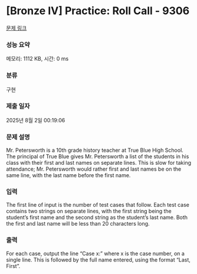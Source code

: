 # [Bronze IV] Practice: Roll Call - 9306 

[문제 링크](https://www.acmicpc.net/problem/9306) 

### 성능 요약

메모리: 1112 KB, 시간: 0 ms

### 분류

구현

### 제출 일자

2025년 8월 2일 00:19:06

### 문제 설명

<p>Mr. Petersworth is a 10th grade history teacher at True Blue High School. The principal of True Blue gives Mr. Petersworth a list of the students in his class with their first and last names on separate lines. This is slow for taking attendance; Mr. Petersworth would rather first and last names be on the same line, with the last name before the first name.</p>

### 입력 

 <p>The first line of input is the number of test cases that follow. Each test case contains two strings on separate lines, with the first string being the student’s first name and the second string as the student’s last name. Both the first and last name will be less than 20 characters long.</p>

### 출력 

 <p>For each case, output the line “Case x:” where x is the case number, on a single line. This is followed by the full name entered, using the format “Last, First”.</p>

